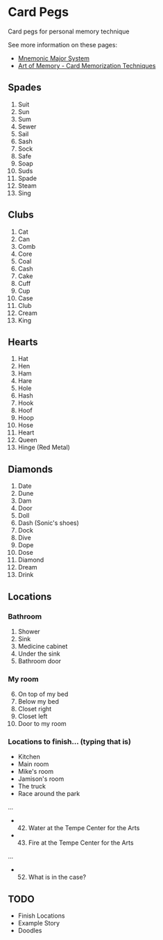 # Card Pegs
Card pegs for personal memory technique

See more information on these pages:

* [Mnemonic Major System](https://en.wikipedia.org/wiki/Mnemonic_major_system)
* [Art of Memory - Card Memorization Techniques](http://mt.artofmemory.com/wiki/Card_Memorization_Techniques)

## Spades

1. Suit
2. Sun
3. Sum
4. Sewer
5. Sail
6. Sash
7. Sock
8. Safe
9. Soap
10. Suds
11. Spade
12. Steam
13. Sing

## Clubs

1. Cat
2. Can
3. Comb
4. Core
5. Coal
6. Cash
7. Cake
8. Cuff
9. Cup
10. Case
11. Club
12. Cream
13. King

## Hearts

1. Hat
2. Hen
3. Ham
4. Hare
5. Hole
6. Hash
7. Hook
8. Hoof
9. Hoop
10. Hose
11. Heart
12. Queen
13. Hinge (Red Metal)

## Diamonds

1. Date
2. Dune
3. Dam
4. Door
5. Doll
6. Dash (Sonic's shoes)
7. Dock
8. Dive
9. Dope
10. Dose
11. Diamond
12. Dream
13. Drink

## Locations

### Bathroom
1. Shower
2. Sink
3. Medicine cabinet
4. Under the sink
5. Bathroom door

### My room
6. On top of my bed
7. Below my bed
8. Closet right
9. Closet left
10. Door to my room

### Locations to finish... (typing that is)
* Kitchen
* Main room
* Mike's room
* Jamison's room
* The truck
* Race around the park

...

* 42. Water at the Tempe Center for the Arts
* 43. Fire at the Tempe Center for the Arts

...

* 52. What is in the case?

## TODO

* Finish Locations
* Example Story
* Doodles
